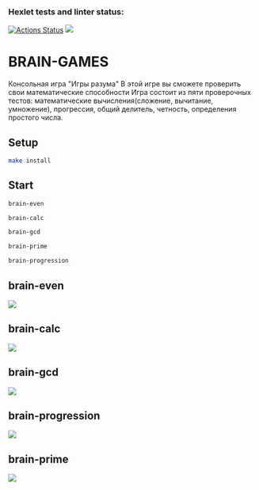 ### Hexlet tests and linter status:
[![Actions Status](https://github.com/mvr2005/frontend-project-44/workflows/hexlet-check/badge.svg)](https://github.com/mvr2005/frontend-project-44/actions)
<a href="https://codeclimate.com/github/mvr2005/frontend-project-44/maintainability"><img src="https://api.codeclimate.com/v1/badges/815fe5c014825c473e84/maintainability" /></a>
<h1>BRAIN-GAMES</h1>
Консольная игра "Игры разума"
В этой игре вы сможете проверить свои математические способности
Игра состоит из пяти проверочных тестов: математические вычисления(сложение, вычитание, умножение),
прогрессия, общий делитель, четность, определения простого числа.

## Setup

```bash
make install
```

## Start

```bash
brain-even
```
```bash
brain-calc
```
```bash
brain-gcd
```
```bash
brain-prime
```
```bash
brain-progression
```

<h2>brain-even</h2>
<a href="https://asciinema.org/a/zOrCuuy5w736DRrBPGdZS0hjS" target="_blank"><img src="https://asciinema.org/a/zOrCuuy5w736DRrBPGdZS0hjS.svg" /></a>
<h2>brain-calc</h2>
<a href="https://asciinema.org/a/tmozOeJJ4prc1NLZ11j81aisD" target="_blank"><img src="https://asciinema.org/a/tmozOeJJ4prc1NLZ11j81aisD.svg" /></a>
<h2>brain-gcd</h2>
<a href="https://asciinema.org/a/WZr0lNMvXL6L3812BEuVIVr73" target="_blank"><img src="https://asciinema.org/a/WZr0lNMvXL6L3812BEuVIVr73.svg" /></a>
<h2>brain-progression</h2>
<a href="https://asciinema.org/a/5DqScXEjYzNW3TPgAZ0wiZgRE" target="_blank"><img src="https://asciinema.org/a/5DqScXEjYzNW3TPgAZ0wiZgRE.svg" /></a>
<h2>brain-prime</h2>
<a href="https://asciinema.org/a/R1RnIVU2KaUD3Drb3IlcysM0W" target="_blank"><img src="https://asciinema.org/a/R1RnIVU2KaUD3Drb3IlcysM0W.svg" /></a>